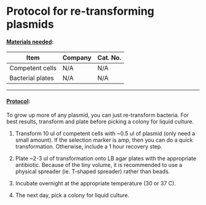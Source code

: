 # Protocol for re-transforming plasmids

#### <u>Materials needed</u>:
| Item                                              | Company       | Cat. No.           |
| ------------------------------------------------- | ------------- | ------------------ |
| Competent cells                     | N/A       | N/A     |
| Bacterial plates                                | N/A       | N/A      |

---
#### <u>Protocol</u>:

To grow up more of any plasmid, you can just re-transform bacteria. For best results, transform and plate before picking a colony for liquid culture.

1. Transform 10 ul of competent cells with ~0.5 ul of plasmid (only need a small amount). If the selection marker is amp, then you can do a quick transformation. Otherwise, include a 1 hour recovery step.

2. Plate ~2-3 ul of transformation onto LB agar plates with the appropriate antibiotic. Because of the tiny volume, it is recommended to use a physical spreader (ie. T-shaped spreader) rather than beads.

3. Incubate overnight at the appropriate temperature (30 or 37 C).

4. The next day, pick a colony for liquid culture.
